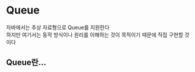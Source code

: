 # Queue
자바에서는 추상 자료형으로 Queue를 지원한다</br>
하지만 여기서는 동작 방식이나 원리를 이해하는 것이 목적이기 때문에 직접 구현할 것이다</br>

## Queue란...
